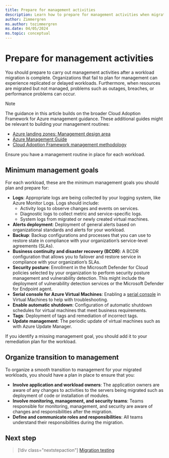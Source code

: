 ```yaml
---
title: Prepare for management activities
description: Learn how to prepare for management activities when migrating workloads to Azure with the Cloud Adoption Framework.
author: Zimmergren
ms.author: tozimmergren
ms.date: 04/05/2024
ms.topic: conceptual
---
```


# Prepare for management activities

You should prepare to carry out management activities after a workload migration is complete. Organizations that fail to plan for management can experience replicated or delayed workloads. Furthermore, when resources are migrated but not managed, problems such as outages, breaches, or performance problems can occur.

> [!NOTE]
> The guidance in this article builds on the broader Cloud Adoption Framework for Azure management guidance. These additional guides might be relevant to building your management routines:
>
> - [Azure landing zones: Management design area](/azure/cloud-adoption-framework/ready/landing-zone/design-area/management)
> - [Azure Management Guide](/azure/cloud-adoption-framework/manage/azure-management-guide/)
> - [Cloud Adoption Framework management methodology](/azure/cloud-adoption-framework/manage/)

Ensure you have a management routine in place for each workload.

## Minimum management goals

For each workload, these are the minimum management goals you should plan and prepare for:

- **Logs**: Appropriate logs are being collected by your logging system, like Azure Monitor Logs. Logs should include:
  - Activity logs to observe changes and events on services.
  - Diagnostic logs to collect metric and service-specific logs.
  - System logs from migrated or newly created virtual machines.
- **Alerts deployment**: Deployment of general alerts based on organizational standards and alerts for your workload.
- **Backup**: Backup configurations and processes that you can use to restore state in compliance with your organization’s service-level agreements (SLAs).
- **Business continuity and disaster recovery (BCDR)**: A BCDR configuration that allows you to failover and restore service in compliance with your organization’s SLAs.
- **Security posture**: Enrollment in the Microsoft Defender for Cloud policies selected by your organization to perform security posture management and vulnerability detection. This might include the deployment of vulnerability detection services or the Microsoft Defender for Endpoint agent.
- **Serial console for Azure Virtual Machines**: Enabling a [serial console](/troubleshoot/azure/virtual-machines/serial-console-overview) in Virtual Machines to help with troubleshooting.
- **Enable automatic shutdown**: Configuration of automatic shutdown schedules for virtual machines that meet business requirements.
- **Tags**: Deployment of tags and remediation of incorrect tags.
- **Update management**: The periodic update of virtual machines such as with Azure Update Manager.

If you identify a missing management goal, you should add it to your remediation plan for the workload.

## Organize transition to management

To organize a smooth transition to management for your migrated workloads, you should have a plan in place to ensure that you:

- **Involve application and workload owners**: The application owners are aware of any changes to activities to the servers being migrated such as deployment of code or installation of modules.
- **Involve monitoring, management, and security teams**: Teams responsible for monitoring, management, and security are aware of changes and responsibilities after the migration.
- **Define and communicate roles and responsibilities**: All teams understand their responsibilities during the migration.

## Next step

> [!div class="nextstepaction"]
> [Migration testing](./migration-test.md)